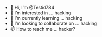 - 👋 Hi, I’m @Testid784
- 👀 I’m interested in ... hacking
- 🌱 I’m currently learning ... hacking
- 💞️ I’m looking to collaborate on ... hacking
- 📫 How to reach me ... hacker?

<!---
Testid784/Testid784 is a ✨ special ✨ repository because its `README.md` (this file) appears on your GitHub profile.
You can click the Preview link to take a look at your changes.
--->

